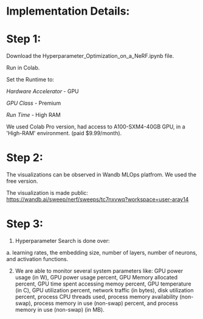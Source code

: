 # Implementation Details: 

# Step 1: 
Download the Hyperparameter_Optimization_on_a_NeRF.ipynb file. 

Run in Colab. 

Set the Runtime to: 

*Hardware Accelerator* - GPU 

*GPU Class* - Premium

*Run Time* - High RAM

We used Colab Pro version, had access to A100-SXM4-40GB GPU, in a 'High-RAM' environment. (paid $9.99/month). 

# Step 2: 
The visualizations can be observed in Wandb MLOps platfrom. We used the free version. 

The visualization is made public: https://wandb.ai/sweep/nerf/sweeps/tc7nxvwq?workspace=user-aray14 

# Step 3: 
1. Hyperparameter Search is done over: 

  a. learning rates, the embedding size, number of layers, number of neurons, and activation functions. 

2. We are able to monitor several system parameters like: GPU power usage (in W), GPU power usage percent, GPU Memory allocated percent, GPU time spent accessing memoy percent, GPU temperature (in C), GPU utilization percent, network traffic (in bytes), disk utilization percent, process CPU threads used, process memory availability (non-swap), process memory in use (non-swap) percent, and process memory in use (non-swap) (in MB).
